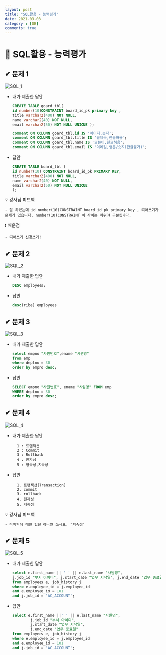 ```yaml
---
layout: post
title: "SQL활용 - 능력평가"
date: 2021-03-03
category : [DB]
comments: true
---
```


# 🔶 SQL활용 - 능력평가

## ✔ 문제 1
![SQL_1](https://user-images.githubusercontent.com/65608960/110793793-5f560b80-82b8-11eb-9100-8c255e43e414.JPG)


- 내가 제출한 답안
    ```sql
    CREATE TABLE goard_tbl(
    id number(10)CONSTRAINT board_id_pk primary key ,
    title varchar2(400) NOT NULL,
    name varchar2(40) NOT NULL,
    email varchar2(50) NOT NULL UNIQUE ); 

    comment ON COLUMN goard_tbl.id IS '아이디,숫자';
    comment ON COLUMN goard_tbl.title IS '글제목,한글허용';
    comment ON COLUMN goard_tbl.name IS '글쓴이,한글허용';
    comment ON COLUMN goard_tbl.email IS '이메일,영문/숫자(한글불가)';
    ```
    
- 답안
    ```sql
    CREATE TABLE board_tbl (  
    id number(10) CONSTRAINT board_id_pk PRIMARY KEY, 
    title varchar2(400) NOT NULL,
    name varchar2(40) NOT NULL, 
    email varchar2(50) NOT NULL UNIQUE
    );    
    ```
    

💡 강사님 피드백

    - 잘 하셨는데 id number(10)CONSTRAINT board_id_pk primary key , 띄어쓰기가 문제가 있습니다. number(10)CONSTRAINT 이 사이는 띄워야 구분됩니다.

❗ 배운점

    - 띄어쓰기 신경쓰기!

## ✔ 문제 2
![SQL_2](https://user-images.githubusercontent.com/65608960/110793790-5ebd7500-82b8-11eb-9a0b-bcc61d83b7d6.JPG)

- 내가 제출한 답안
    ```sql
    DESC employees;
    ```
    
- 답안
    ```sql
    desc(ribe) employees
    ```
    
## ✔ 문제 3
![SQL_3](https://user-images.githubusercontent.com/65608960/110793787-5ebd7500-82b8-11eb-91cf-958579235114.JPG)

- 내가 제출한 답안
    ```sql	
    select empno "사원번호",ename "사원명"
    from emp
    where deptno = 30
    order by empno desc;
    ```
    
- 답안
    ```sql	
    SELECT empno "사원번호", ename "사원명" FROM emp
    WHERE deptno = 30
    order by empno desc;
    ```
    
## ✔ 문제 4
![SQL_4](https://user-images.githubusercontent.com/65608960/110793782-5d8c4800-82b8-11eb-99ec-b586ed56d900.JPG)

- 내가 제출한 답안

        1 : 트랜잭션
        2 : Commit
        3 : Rollback
        4 : 원자성
        5 : 영속성,지속성 

- 답안

        1. 트랜잭션(Transaction)
        2. commit
        3. rollback
        4. 원자성
        5. 지속성
 
💡 강사님 피드백

    - 마지막에 대한 답은 하나만 쓰세요. "지속성"

 
## ✔ 문제 5
![SQL_5](https://user-images.githubusercontent.com/65608960/110793797-5f560b80-82b8-11eb-8f9c-29a3957c99b0.JPG)

- 내가 제출한 답안
    ```sql	
    select e.first_name || ' ' || e.last_name "사원명",
    j.job_id "부서 아이디", j.start_date "업무 시작일", j.end_date "업무 종료일"
    from employees e, job_history j
    where e.employee_id = j.employee_id 
    and e.employee_id = 101
    and j.job_id = 'AC_ACCOUNT';
    ```
    
- 답안
    ```sql
    select e.first_name ||' ' || e.last_name "사원명",
            j.job_id "부서 아이디",
            j.start_date "업무 시작일", 
            j.end_date "업무 종료일"
    from employees e, job_history j
    where e.employee_id = j.employee_id
    and e.employee_id = 101
    and j.job_id = 'AC_ACCOUNT';
    ```
    

